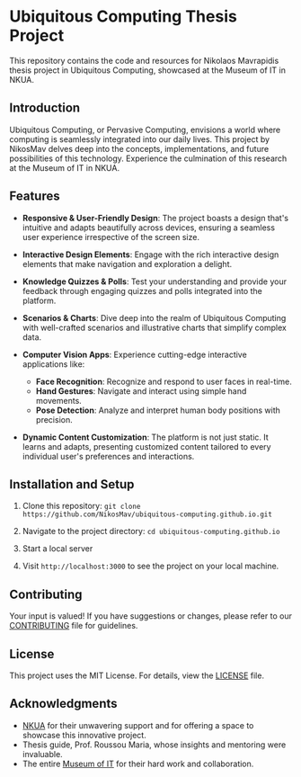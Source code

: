 # Ubiquitous Computing Thesis Project

This repository contains the code and resources for Nikolaos Mavrapidis thesis project in Ubiquitous Computing, showcased at the Museum of IT in NKUA.

## Introduction

Ubiquitous Computing, or Pervasive Computing, envisions a world where computing is seamlessly integrated into our daily lives. This project by NikosMav delves deep into the concepts, implementations, and future possibilities of this technology. Experience the culmination of this research at the Museum of IT in NKUA.

## Features

- **Responsive & User-Friendly Design**: The project boasts a design that's intuitive and adapts beautifully across devices, ensuring a seamless user experience irrespective of the screen size.

- **Interactive Design Elements**: Engage with the rich interactive design elements that make navigation and exploration a delight.

- **Knowledge Quizzes & Polls**: Test your understanding and provide your feedback through engaging quizzes and polls integrated into the platform.

- **Scenarios & Charts**: Dive deep into the realm of Ubiquitous Computing with well-crafted scenarios and illustrative charts that simplify complex data.

- **Computer Vision Apps**: Experience cutting-edge interactive applications like:
  - **Face Recognition**: Recognize and respond to user faces in real-time.
  - **Hand Gestures**: Navigate and interact using simple hand movements.
  - **Pose Detection**: Analyze and interpret human body positions with precision.

- **Dynamic Content Customization**: The platform is not just static. It learns and adapts, presenting customized content tailored to every individual user's preferences and interactions.

## Installation and Setup

1. Clone this repository: 
```git clone https://github.com/NikosMav/ubiquitous-computing.github.io.git```

2. Navigate to the project directory:
```cd ubiquitous-computing.github.io```

3. Start a local server

4. Visit `http://localhost:3000` to see the project on your local machine.

## Contributing

Your input is valued! If you have suggestions or changes, please refer to our [CONTRIBUTING](CONTRIBUTING.md) file for guidelines.

## License

This project uses the MIT License. For details, view the [LICENSE](LICENSE.md) file.

## Acknowledgments

- [NKUA](https://www.nkua.gr/) for their unwavering support and for offering a space to showcase this innovative project.
- Thesis guide, Prof. Roussou Maria, whose insights and mentoring were invaluable.
- The entire [Museum of IT](https://museum.di.uoa.gr/) for their hard work and collaboration.
